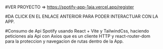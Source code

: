 #VER PROYECTO =>  https://spotify-app-1aja.vercel.app/register 

#DA CLICK EN EL ENLACE ANTERIOR PARA PODER INTERACTUAR CON LA APP.

#Consumo de Api Spotify usando React + Vite y TailwindCss, haciendo peticiones ala Api con Axios que es un cliente HTTP y react-router-dom para la proteccion y navegacion de rutas dentro de la App.


